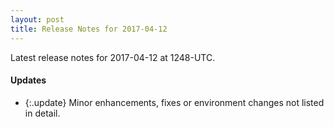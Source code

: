 ```yaml
---
layout: post
title: Release Notes for 2017-04-12
---
```


Latest release notes for 2017-04-12 at 1248-UTC.

<div class='updates' markdown='1'>

#### Updates

- {:.update} Minor enhancements, fixes or environment changes not listed in detail.

</div>


